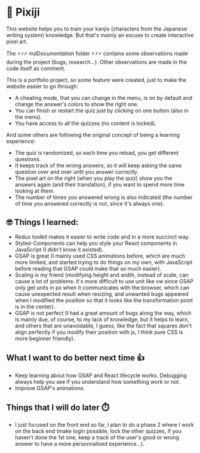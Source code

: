 # 🌸 Pixiji

This website helps you to train your kanjis (characters from the Japanese writing system) knowledge. But that's mainly an excuse to create interactive pixel art.

The ⚡⚡⚡ mdDocumentation folder ⚡⚡⚡ contains some observations made during the project (bugs, research...). Other observations are made in the code itself as comment.

This is a portfolio project, so some feature were created, just to make the website easier to go through:
* A cheating mode, that you can change in the menu, is on by default and change the answer's colors to show the right one.
* You can finish or restart the quiz just by clicking on one button (also in the menu).
* You have access to all the quizzes (no content is locked).

And some others are following the original concept of being a learning experience:
* The quiz is randomized, so each time you reload, you get different questions.
* It keeps track of the wrong answers, so it will keep asking the same question over and over until you answer correctly.
* The pixel art on the right (when you play the quiz) show you the answers again (and their translation), if you want to spend more time looking at them.
* The number of times you answered wrong is also indicated (the number of time you answered correctly is not, since it's always one).

## 🤓 Things I learned:
* Redux toolkit makes it easier to write code and in a more succinct way.
* Styled-Components can help you style your React components in JavaScript (I didn't know it existed).
* GSAP is great (I mainly used CSS animations before, which are much more limited, and started trying to do things on my own, with JavaScript before reading that GSAP could make that so much easier).
* Scaling is my friend (modifying height and width, instead of scale, can cause a lot of problems: it's more difficult to use unit like vw since GSAP only get units in px when it communicates with the browser, which can cause unexpected result when resizing, and unwanted bugs appeared when I modified the position so that it looks like the transformation point is in the center).
* GSAP is not perfect (I had a great amount of bugs along the way, which is mainly due, of course, to my lack of knowledge, but it helps to learn, and others that are unavoidable, I guess, like the fact that squares don't align perfectly if you modify their position with js, I think pure CSS is more beginner friendly).

## What I want to do better next time 👍
* Keep learning about how GSAP and React lifecycle works. Debugging always help you see if you understand how something work or not.
* Improve GSAP's animations.

## Things that I will do later ⏱️
* I just focused on the front end so far, I plan to do a phase 2 where I work on the back end (make login possible, lock the other quizzes, if you haven't done the 1st one, keep a track of the user's good or wrong answer to have a more personnalised experience...).
